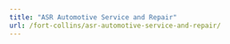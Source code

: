 ```yaml
---
title: "ASR Automotive Service and Repair"
url: /fort-collins/asr-automotive-service-and-repair/
---
```

